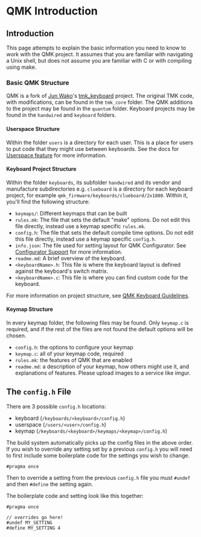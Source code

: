 # QMK Introduction

## Introduction

This page attempts to explain the basic information you need to know to work with the QMK project. It assumes that you are familiar with navigating a Unix shell, but does not assume you are familiar with C or with compiling using make.

### Basic QMK Structure

QMK is a fork of [Jun Wako](https://github.com/tmk)'s [tmk\_keyboard](https://github.com/tmk/tmk_keyboard) project. The original TMK code, with modifications, can be found in the `tmk_core` folder. The QMK additions to the project may be found in the `quantum` folder. Keyboard projects may be found in the `handwired` and `keyboard` folders.

#### Userspace Structure

Within the folder `users` is a directory for each user. This is a place for users to put code that they might use between keyboards. See the docs for [Userspace feature](../features/feature_userspace.md) for more information.

#### Keyboard Project Structure

Within the folder `keyboards`, its subfolder `handwired` and its vendor and manufacture subdirectories e.g. `clueboard` is a directory for each keyboard project, for example `qmk_firmware/keyboards/clueboard/2x1800`. Within it, you'll find the following structure:

* `keymaps/`: Different keymaps that can be built
* `rules.mk`: The file that sets the default "make" options. Do not edit this file directly, instead use a keymap specific `rules.mk`.
* `config.h`: The file that sets the default compile time options. Do not edit this file directly, instead use a keymap specific `config.h`.
* `info.json`: The file used for setting layout for QMK Configurator. See [Configurator Support](../reference/reference_configurator_support.md) for more information.
* `readme.md`: A brief overview of the keyboard.
* `<keyboardName>.h`: This file is where the keyboard layout is defined against the keyboard's switch matrix.
* `<keyboardName>.c`: This file is where you can find custom code for the keyboard.  

For more information on project structure, see [QMK Keyboard Guidelines](../reference/hardware_keyboard_guidelines.md).

#### Keymap Structure

In every keymap folder, the following files may be found. Only `keymap.c` is required, and if the rest of the files are not found the default options will be chosen.

* `config.h`: the options to configure your keymap
* `keymap.c`: all of your keymap code, required
* `rules.mk`: the features of QMK that are enabled
* `readme.md`: a description of your keymap, how others might use it, and explanations of features. Please upload images to a service like imgur.

## The `config.h` File

There are 3 possible `config.h` locations:

* keyboard \(`/keyboards/<keyboard>/config.h`\)
* userspace \(`/users/<user>/config.h`\)
* keymap \(`/keyboards/<keyboard>/keymaps/<keymap>/config.h`\)

The build system automatically picks up the config files in the above order. If you wish to override any setting set by a previous `config.h` you will need to first include some boilerplate code for the settings you wish to change.

```text
#pragma once
```

Then to override a setting from the previous `config.h` file you must `#undef` and then `#define` the setting again.

The boilerplate code and setting look like this together:

```text
#pragma once

// overrides go here!
#undef MY_SETTING
#define MY_SETTING 4
```

